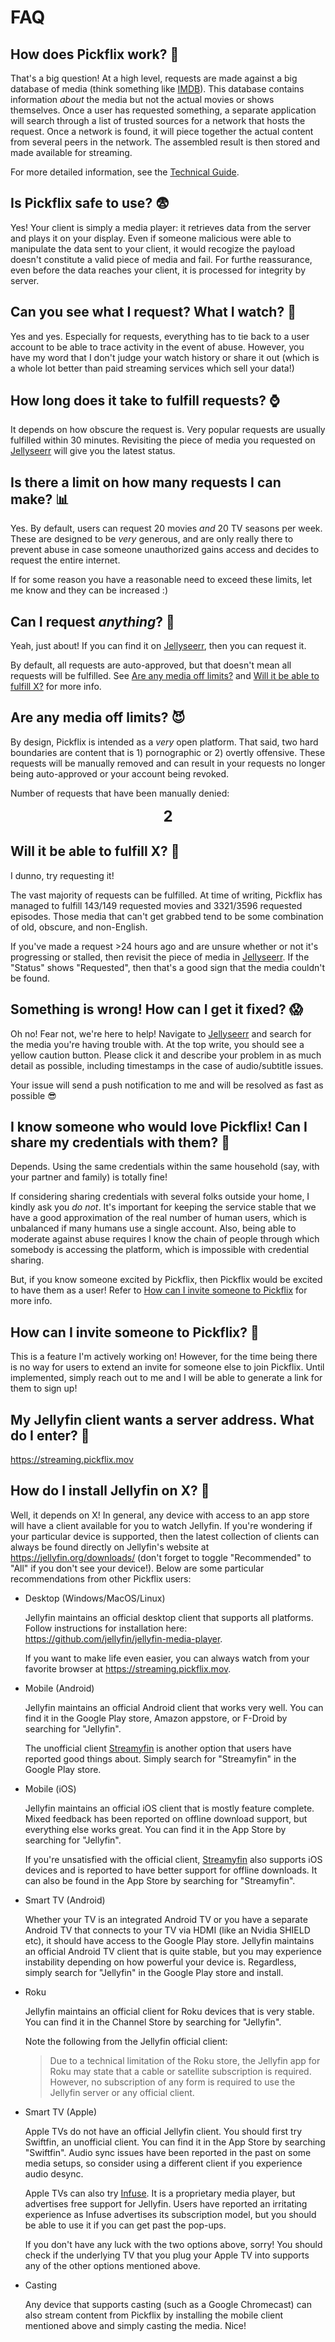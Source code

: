 # FAQ

## How does Pickflix work? 🤔

That's a big question! At a high level, requests are made against a big database
of media (think something like [IMDB](https://www.imdb.com/)). This database
contains information *about* the media but not the actual movies or shows
themselves. Once a user has requested something, a separate application will
search through a list of trusted sources for a network that hosts the request.
Once a network is found, it will piece together the actual content from several
peers in the network. The assembled result is then stored and made available for
streaming.

For more detailed information, see the [Technical Guide](technical-guide.md).

## Is Pickflix safe to use? 😨

Yes! Your client is simply a media player: it retrieves data from the server and
plays it on your display. Even if someone malicious were able to manipulate the
data sent to your client, it would recogize the payload doesn't constitute a
valid piece of media and fail. For furthe reassurance, even before the data
reaches your client, it is processed for integrity by server.

## Can you see what I request? What I watch? 👀

Yes and yes. Especially for requests, everything has to tie back to a user
account to be able to trace activity in the event of abuse. However, you have my
word that I don't judge your watch history or share it out (which is a whole lot
better than paid streaming services which sell your data!)

## How long does it take to fulfill requests? ⌚

It depends on how obscure the request is. Very popular requests are usually
fulfilled within 30 minutes. Revisiting the piece of media you requested on
[Jellyseerr](https://requests.pickflix.mov) will give you the latest status.

## Is there a limit on how many requests I can make? 📊

Yes. By default, users can request 20 movies *and* 20 TV seasons per week. These
are designed to be *very* generous, and are only really there to prevent abuse
in case someone unauthorized gains access and decides to request the entire
internet.

If for some reason you have a reasonable need to exceed these limits, let me
know and they can be increased :)

## Can I request *anything*? 🍿

Yeah, just about! If you can find it on
[Jellyseerr](https://requests.pickflix.mov), then you can request it.

By default, all requests are auto-approved, but that doesn't mean all requests
will be fulfilled. See [Are any media off limits?](#are-any-media-off-limits-)
and [Will it be able to fulfill X?](#will-it-be-able-to-fulfill-x-) for more
info.

## Are any media off limits? 😈

By design, Pickflix is intended as a *very* open platform. That said, two hard
boundaries are content that is 1) pornographic or 2) overtly offensive. These
requests will be manually removed and can result in your requests no longer
being auto-approved or your account being revoked.

Number of requests that have been manually denied:

**<center><span style="font-size:18.0pt">2</span></center>**

## Will it be able to fulfill X? 🧐

I dunno, try requesting it!

The vast majority of requests can be fulfilled. At time of writing, Pickflix has
managed to fulfill 143/149 requested movies and 3321/3596 requested episodes.
Those media that can't get grabbed tend to be some combination of old, obscure,
and non-English.

If you've made a request >24 hours ago and are unsure whether or not it's
progressing or stalled, then revisit the piece of media in
[Jellyseerr](https://requests.pickflix.mov). If the "Status" shows "Requested",
then that's a good sign that the media couldn't be found.

## Something is wrong! How can I get it fixed? 😱

Oh no! Fear not, we're here to help! Navigate to
[Jellyseerr](https://requests.pickflix.mov) and search for the media you're
having trouble with. At the top write, you should see a yellow caution button.
Please click it and describe your problem in as much detail as possible,
including timestamps in the case of audio/subtitle issues.

Your issue will send a push notification to me and will be resolved as fast as
possible 😎

## I know someone who would love Pickflix! Can I share my credentials with them? 💑

Depends. Using the same credentials within the same household (say, with your
partner and family) is totally fine!

If considering sharing credentials with several folks outside your home, I
kindly ask you *do not*. It's important for keeping the service stable that we
have a good approximation of the real number of human users, which is unbalanced
if many humans use a single account. Also, being able to moderate against abuse
requires I know the chain of people through which somebody is accessing the
platform, which is impossible with credential sharing.

But, if you know someone excited by Pickflix, then Pickflix would be excited to
have them as a user! Refer to
[How can I invite someone to Pickflix](#how-can-i-invite-someone-to-pickflix-)
for more info.

## How can I invite someone to Pickflix? 💌

This is a feature I'm actively working on! However, for the time being there is
no way for users to extend an invite for someone else to join Pickflix. Until
implemented, simply reach out to me and I will be able to generate a link for
them to sign up!

## My Jellyfin client wants a server address. What do I enter? 🔗

<https://streaming.pickflix.mov>

## How do I install Jellyfin on X? 🤖

Well, it depends on X! In general, any device with access to an app store will
have a client available for you to watch Jellyfin. If you're wondering if your
particular device is supported, then the latest collection of clients can always
be found directly on Jellyfin's website at <https://jellyfin.org/downloads/>
(don't forget to toggle "Recommended" to "All" if you don't see your device!).
Below are some particular recommendations from other Pickflix users:

- Desktop (Windows/MacOS/Linux)

  Jellyfin maintains an official desktop client that supports all platforms.
  Follow instructions for installation here:
  <https://github.com/jellyfin/jellyfin-media-player>.

  If you want to make life even easier, you can always watch from your favorite
  browser at <https://streaming.pickflix.mov>.

- Mobile (Android)

  Jellyfin maintains an official Android client that works very well. You can
  find it in the Google Play store, Amazon appstore, or F-Droid by searching for
  "Jellyfin".

  The unofficial client [Streamyfin](https://www.streamyfin.app/) is another
  option that users have reported good things about. Simply search for
  "Streamyfin" in the Google Play store.

- Mobile (iOS)

  Jellyfin maintains an official iOS client that is mostly feature complete.
  Mixed feedback has been reported on offline download support, but everything
  else works great. You can find it in the App Store by searching for
  "Jellyfin".

  If you're unsatisfied with the official client,
  [Streamyfin](https://www.streamyfin.app/) also supports iOS devices and is
  reported to have better support for offline downloads. It can also be found in
  the App Store by searching for "Streamyfin".

- Smart TV (Android)

  Whether your TV is an integrated Android TV or you have a separate Android TV
  that connects to your TV via HDMI (like an Nvidia SHIELD etc), it should have
  access to the Google Play store. Jellyfin maintains an official Android TV
  client that is quite stable, but you may experience instability depending on
  how powerful your device is. Regardless, simply search for "Jellyfin" in the
  Google Play store and install.

- Roku

  Jellyfin maintains an official client for Roku devices that is very stable.
  You can find it in the Channel Store by searching for "Jellyfin".

  Note the following from the Jellyfin official client:

  > Due to a technical limitation of the Roku store, the Jellyfin app for Roku
  > may state that a cable or satellite subscription is required. However, no
  > subscription of any form is required to use the Jellyfin server or any
  > official client.

- Smart TV (Apple)

  Apple TVs do not have an official Jellyfin client. You should first try
  Swiftfin, an unofficial client. You can find it in the App Store by searching
  "Swiftfin". Audio sync issues have been reported in the past on some media
  setups, so consider using a different client if you experience audio desync.

  Apple TVs can also try [Infuse](https://firecore.com/infuse). It is a
  proprietary media player, but advertises free support for Jellyfin. Users have
  reported an irritating experience as Infuse advertises its subscription model,
  but you should be able to use it if you can get past the pop-ups.

  If you don't have any luck with the two options above, sorry! You should check
  if the underlying TV that you plug your Apple TV into supports any of the
  other options mentioned above.

- Casting

  Any device that supports casting (such as a Google Chromecast) can also stream
  content from Pickflix by installing the mobile client mentioned above and
  simply casting the media. Nice!
